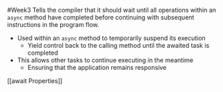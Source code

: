 #Week3 
Tells the compiler that it should wait until all operations within an `async` method have completed before continuing with subsequent instructions in the program flow.
- Used within an `async` method to temporarily suspend its execution
	- Yield control back to the calling method until the awaited task is completed
- This allows other tasks to continue executing in the meantime
	- Ensuring that the application remains responsive

[[await Properties]]


